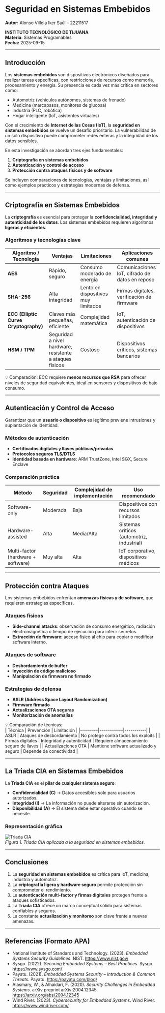 # Seguridad en Sistemas Embebidos  
**Autor:** Alonso Villela Iker Saúl – 22211517  

**INSTITUTO TECNOLÓGICO DE TIJUANA**  
**Materia:** Sistemas Programables  
**Fecha:** 2025-09-15  

---

## Introducción  
Los **sistemas embebidos** son dispositivos electrónicos diseñados para realizar tareas específicas, con restricciones de recursos como memoria, procesamiento y energía. Su presencia es cada vez más crítica en sectores como:  

- Automotriz (vehículos autónomos, sistemas de frenado)  
- Medicina (marcapasos, monitores de glucosa)  
- Industria (PLC, robótica)  
- Hogar inteligente (IoT, asistentes virtuales)  

Con el crecimiento de **Internet de las Cosas (IoT)**, la **seguridad en sistemas embebidos** se vuelve un desafío prioritario. La vulnerabilidad de un solo dispositivo puede comprometer redes enteras y la integridad de los datos sensibles.  

En esta investigación se abordan tres ejes fundamentales:  

1. **Criptografía en sistemas embebidos**  
2. **Autenticación y control de acceso**  
3. **Protección contra ataques físicos y de software**  

Se incluyen comparaciones de tecnologías, ventajas y limitaciones, así como ejemplos prácticos y estrategias modernas de defensa.

---

## Criptografía en Sistemas Embebidos  

La **criptografía** es esencial para proteger la **confidencialidad, integridad y autenticidad de los datos**. Los sistemas embebidos requieren algoritmos **ligeros y eficientes**.  

### Algoritmos y tecnologías clave

| Algoritmo / Tecnología | Ventajas | Limitaciones | Aplicaciones comunes |
|------------------------|----------|--------------|-------------------|
| **AES** | Rápido, seguro | Consumo moderado de energía | Comunicaciones IoT, cifrado de datos en reposo |
| **SHA-256** | Alta integridad | Lento en dispositivos muy limitados | Firmas digitales, verificación de firmware |
| **ECC (Elliptic Curve Cryptography)** | Claves más pequeñas, eficiente | Complejidad matemática | IoT, autenticación de dispositivos |
| **HSM / TPM** | Seguridad a nivel hardware, resistente a ataques físicos | Costoso | Dispositivos críticos, sistemas bancarios |

💡 Comparación: ECC requiere **menos recursos que RSA** para ofrecer niveles de seguridad equivalentes, ideal en sensores y dispositivos de bajo consumo.

---

## Autenticación y Control de Acceso  

Garantizar que un **usuario o dispositivo** es legítimo previene intrusiones y suplantación de identidad.  

### Métodos de autenticación

- **Certificados digitales y llaves públicas/privadas**  
- **Protocolos seguros TLS/DTLS**  
- **Identidad basada en hardware**: ARM TrustZone, Intel SGX, Secure Enclave  

### Comparación práctica
| Método | Seguridad | Complejidad de implementación | Uso recomendado |
|--------|-----------|-----------------------------|----------------|
| Software-only | Moderada | Baja | Dispositivos con recursos limitados |
| Hardware-assisted | Alta | Media/Alta | Sistemas críticos (automotriz, industrial) |
| Multi-factor (hardware + software) | Muy alta | Alta | IoT corporativo, dispositivos médicos |

---

## Protección contra Ataques  

Los sistemas embebidos enfrentan **amenazas físicas y de software**, que requieren estrategias específicas.  

### Ataques físicos
- **Side-channel attacks**: observación de consumo energético, radiación electromagnética o tiempo de ejecución para inferir secretos.  
- **Extracción de firmware**: acceso físico al chip para copiar o modificar software interno.  

### Ataques de software
- **Desbordamiento de buffer**  
- **Inyección de código malicioso**  
- **Manipulación de firmware no firmado**  

### Estrategias de defensa
- **ASLR (Address Space Layout Randomization)**  
- **Firmware firmado**  
- **Actualizaciones OTA seguras**  
- **Monitorización de anomalías**  

💡 Comparación de técnicas:  
| Técnica | Prevención | Limitación |
|---------|------------|-----------|
| ASLR | Ataques de desbordamiento | No protege contra todos los exploits |
| Firmas digitales | Integridad y autenticidad | Requiere almacenamiento seguro de llaves |
| Actualizaciones OTA | Mantiene software actualizado y seguro | Depende de conectividad |

---

## La Triada CIA en Sistemas Embebidos  

La **Triada CIA** es el **pilar de cualquier sistema seguro**:

- **Confidencialidad (C)** → Datos accesibles solo para usuarios autorizados.  
- **Integridad (I)** → La información no puede alterarse sin autorización.  
- **Disponibilidad (A)** → El sistema debe estar operativo cuando se necesite.  

### Representación gráfica
![Triada CIA](https://i0.wp.com/lab.wallarm.com/wp-content/uploads/2024/09/270-Preview-min.jpg?w=800&ssl=1)  
_Figura 1. Triada CIA aplicada a la seguridad en sistemas embebidos._  

---

## Conclusiones  

1. La **seguridad en sistemas embebidos** es crítica para IoT, medicina, industria y automotriz.  
2. La **criptografía ligera y hardware seguro** permite protección sin comprometer el rendimiento.  
3. La **autenticación multi-factor y firmas digitales** protegen frente a ataques sofisticados.  
4. La **Triada CIA** ofrece un marco conceptual sólido para sistemas confiables y seguros.  
5. La constante **actualización y monitoreo** son clave frente a nuevas amenazas.

---

## Referencias (Formato APA)

- National Institute of Standards and Technology. (2023). *Embedded Systems Security Guidelines*. NIST. https://www.nist.gov/  
- Sysgo. (2022). *Securing Embedded Systems – Best Practices*. Sysgo. https://www.sysgo.com/  
- Payatu. (2021). *Embedded Systems Security – Introduction & Common Threats*. Payatu. https://payatu.com/blog/  
- Alasmary, W., & Alhaidari, F. (2020). *Security Challenges in Embedded Systems*. arXiv preprint arXiv:2004.12345. https://arxiv.org/abs/2004.12345  
- Wind River. (2023). *Cybersecurity for Embedded Systems*. Wind River. https://www.windriver.com/  

